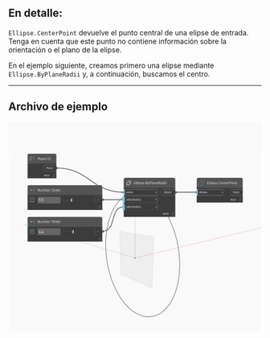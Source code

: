 ## En detalle:
`Ellipse.CenterPoint` devuelve el punto central de una elipse de entrada. Tenga en cuenta que este punto no contiene información sobre la orientación o el plano de la elipse.

En el ejemplo siguiente, creamos primero una elipse mediante `Ellipse.ByPlaneRadii` y, a continuación, buscamos el centro.

___
## Archivo de ejemplo

![CenterPoint](./Autodesk.DesignScript.Geometry.Ellipse.CenterPoint_img.jpg)

